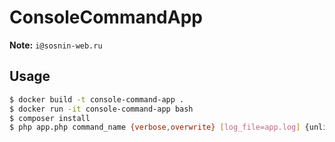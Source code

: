 # ConsoleCommandApp



**Note:** ```i@sosnin-web.ru```  



## Usage

``` bash
$ docker build -t console-command-app .
$ docker run -it console-command-app bash
$ composer install
$ php app.php command_name {verbose,overwrite} [log_file=app.log] {unlimited} [methods={create,update,delete}] [paginate=50] {log}
```




